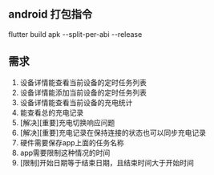 ## android 打包指令
flutter build apk --split-per-abi --release


## 需求
1. 设备详情能查看当前设备的定时任务列表
2. 设备详情能添加当前设备的定时任务列表
3. 设备详情能查看当前设备的充电统计
4. 能查看总的充电记录
5. [解决][重要]充电切换响应问题
6. [解决][重要]充电记录在保持连接的状态也可以同步充电记录
7. 硬件需要保存app上面的任务名称
8. app需要限制这种情况的时间
9. [限制]开始日期等于结束日期，且结束时间大于开始时间
